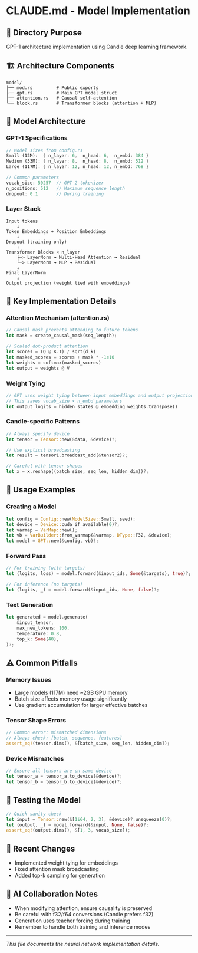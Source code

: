 # CLAUDE.md - Model Implementation

## 📁 Directory Purpose
GPT-1 architecture implementation using Candle deep learning framework.

## 🏗️ Architecture Components
```
model/
├── mod.rs         # Public exports
├── gpt.rs         # Main GPT model struct
├── attention.rs   # Causal self-attention
└── block.rs       # Transformer blocks (attention + MLP)
```

## 🧠 Model Architecture

### GPT-1 Specifications
```rust
// Model sizes from config.rs
Small (12M):  { n_layer: 6,  n_head: 6,  n_embd: 384 }
Medium (33M): { n_layer: 8,  n_head: 8,  n_embd: 512 }
Large (117M): { n_layer: 12, n_head: 12, n_embd: 768 }

// Common parameters
vocab_size: 50257  // GPT-2 tokenizer
n_positions: 512   // Maximum sequence length
dropout: 0.1       // During training
```

### Layer Stack
```
Input tokens
    ↓
Token Embeddings + Position Embeddings
    ↓
Dropout (training only)
    ↓
Transformer Blocks × n_layer
    ├─> LayerNorm → Multi-Head Attention → Residual
    └─> LayerNorm → MLP → Residual
    ↓
Final LayerNorm
    ↓
Output projection (weight tied with embeddings)
```

## 🔑 Key Implementation Details

### Attention Mechanism (attention.rs)
```rust
// Causal mask prevents attending to future tokens
let mask = create_causal_mask(seq_length);

// Scaled dot-product attention
let scores = (Q @ K.T) / sqrt(d_k)
let masked_scores = scores + mask * -1e10
let weights = softmax(masked_scores)
let output = weights @ V
```

### Weight Tying
```rust
// GPT uses weight tying between input embeddings and output projection
// This saves vocab_size × n_embd parameters
let output_logits = hidden_states @ embedding_weights.transpose()
```

### Candle-specific Patterns
```rust
// Always specify device
let tensor = Tensor::new(&data, &device)?;

// Use explicit broadcasting
let result = tensor1.broadcast_add(&tensor2)?;

// Careful with tensor shapes
let x = x.reshape((batch_size, seq_len, hidden_dim))?;
```

## 🚀 Usage Examples

### Creating a Model
```rust
let config = Config::new(ModelSize::Small, seed);
let device = Device::cuda_if_available(0)?;
let varmap = VarMap::new();
let vb = VarBuilder::from_varmap(&varmap, DType::F32, &device);
let model = GPT::new(&config, vb)?;
```

### Forward Pass
```rust
// For training (with targets)
let (logits, loss) = model.forward(&input_ids, Some(&targets), true)?;

// For inference (no targets)
let (logits, _) = model.forward(&input_ids, None, false)?;
```

### Text Generation
```rust
let generated = model.generate(
    &input_tensor,
    max_new_tokens: 100,
    temperature: 0.8,
    top_k: Some(40),
)?;
```

## ⚠️ Common Pitfalls

### Memory Issues
- Large models (117M) need ~2GB GPU memory
- Batch size affects memory usage significantly
- Use gradient accumulation for larger effective batches

### Tensor Shape Errors
```rust
// Common error: mismatched dimensions
// Always check: [batch, sequence, features]
assert_eq!(tensor.dims(), &[batch_size, seq_len, hidden_dim]);
```

### Device Mismatches
```rust
// Ensure all tensors are on same device
let tensor_a = tensor_a.to_device(&device)?;
let tensor_b = tensor_b.to_device(&device)?;
```

## 🧪 Testing the Model
```rust
// Quick sanity check
let input = Tensor::new(&[1i64, 2, 3], &device)?.unsqueeze(0)?;
let (output, _) = model.forward(&input, None, false)?;
assert_eq!(output.dims(), &[1, 3, vocab_size]);
```

## 🔄 Recent Changes
- Implemented weight tying for embeddings
- Fixed attention mask broadcasting
- Added top-k sampling for generation

## 🤖 AI Collaboration Notes
- When modifying attention, ensure causality is preserved
- Be careful with f32/f64 conversions (Candle prefers f32)
- Generation uses teacher forcing during training
- Remember to handle both training and inference modes

---
*This file documents the neural network implementation details.*